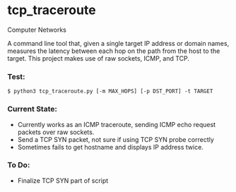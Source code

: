 # tcp_traceroute
Computer Networks

A command line tool that, given a single target IP address or domain names, measures the latency between each hop on the path from the host to the target. This project makes use of raw sockets, ICMP, and TCP.


### Test:
```
$ python3 tcp_traceroute.py [-m MAX_HOPS] [-p DST_PORT] -t TARGET
```


### Current State:
- Currently works as an ICMP traceroute, sending ICMP echo request packets over raw sockets.
- Send a TCP SYN packet, not sure if using TCP SYN probe correctly
- Sometimes fails to get hostname and displays IP address twice.

### To Do:
- Finalize TCP SYN part of script
